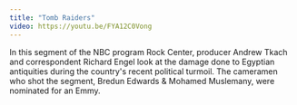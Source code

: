 ```yaml
---
title: "Tomb Raiders"
video: https://youtu.be/FYA12C0Vong
---
```


In this segment of the NBC program Rock Center,  producer Andrew Tkach and correspondent Richard Engel look at the damage done to Egyptian antiquities during the country's recent political turmoil.  The cameramen who shot the segment, Bredun Edwards & Mohamed Muslemany, were nominated for an Emmy. 

